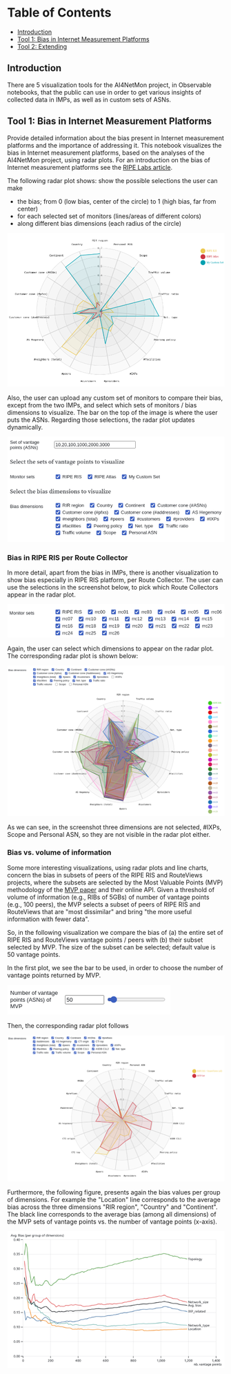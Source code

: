 # Table of Contents

- [Introduction](#introduction)
- [Tool 1: Bias in Internet Measurement Platforms](#chapter-1-bias-in-internet-measurement-platforms)
- [Tool 2: Extending](#chapter-2-radar-plot-visualization)

## Introduction <a name="introduction"></a>

There are 5 visualization tools for the AI4NetMon project, in Observable notebooks, that the public can use in order to get various insights of collected data in IMPs, as well as in custom sets of ASNs. 

## Tool 1: Bias in Internet Measurement Platforms <a name="chapter-1-bias-in-internet-measurement-platforms"></a>

Provide detailed information about the bias present in Internet measurement platforms and the importance of addressing it.
This notebook visualizes the bias in Internet measurement platforms, based on the analyses of the AI4NetMon project, using radar plots. For an introduction on the bias of Internet measurement platforms see the [RIPE Labs article](https://labs.ripe.net/author/pavlos_sermpezis/bias-in-internet-measurement-infrastructure/).

The following radar plot shows:
show the possible selections the user can make

- the bias; from 0 (low bias, center of the circle) to 1 (high bias, far from center)
- for each selected set of monitors (lines/areas of different colors)
- along different bias dimensions (each radius of the circle)

![Example Image](figures/radarplot-imp-custom.png)

Also, the user can upload any custom set of monitors to compare their bias, except from the two IMPs, and select which sets of monitors / bias dimensions to visualize.
The bar on the top of the image is where the user puts the ASNs. Regarding those selections, the radar plot updates dynamically.

![Example Image](figures/selections1.png)

### Bias in RIPE RIS per Route Collector

In more detail, apart from the bias in IMPs, there is another visualization to show bias especially in RIPE RIS platform, per Route Collector. The user can use the selections in the screenshot below, to pick which Route Collectors appear in the radar plot.

![Example Image](figures/rrc-selections.png)

Again, the user can select which dimensions to appear on the radar plot. The corresponding radar plot is shown below:

![Example Image](figures/rrc-radarplpt.png)

As we can see, in the screenshot three dimensions are not selected, #IXPs, Scope and Personal ASN, so they are not visible in the radar plot either.

### Bias vs. volume of information

Some more interesting visualizations, using radar plots and line charts, concern the bias in subsets of peers of the RIPE RIS and RouteViews projects, where the subsets are selected by the Most Valuable Points (MVP) methodology of the [MVP paper](https://dl.acm.org/doi/abs/10.1145/3517745.3563031) and their online API.
Given a threshold of volume of information (e.g., RIBs of 5GBs) of number of vantage points (e.g., 100 peers), the MVP selects a subset of peers of RIPE RIS and RouteViews that are "most dissimilar" and bring "the more useful information with fewer data".

So, in the following visualization we compare the bias of (a) the entire set of RIPE RIS and RouteViews vantage points / peers with (b) their subset selected by MVP. The size of the subset can be selected; default value is 50 vantage points.

In the first plot, we see the bar to be used, in order to choose the number of vantage points returned by MVP.

![Example Image](figures/barformvp.png)

Then, the corresponding radar plot follows

![Example Image](figures/mvpradarplot.png)

Furthermore, the following figure, presents again the bias values per group of dimensions. For example the "Location" line corresponds to the average bias across the three dimensions "RIR region", "Country" and "Continent". The black line corresponds to the average bias (among all dimensions) of the MVP sets of vantage points vs. the number of vantage points (x-axis).

![Example Image](figures/mvplines.png)






